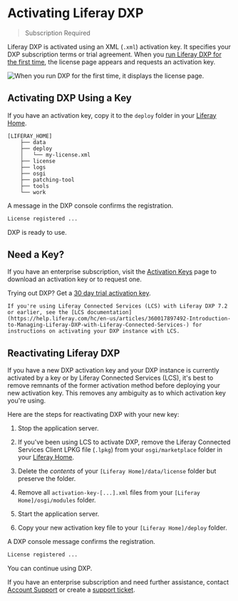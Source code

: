 # Activating Liferay DXP

> Subscription Required

Liferay DXP is activated using an XML (`.xml`) activation key.  It specifies your DXP subscription terms or trial agreement. When you [run Liferay DXP for the first time](../installing-liferay/running-liferay-for-the-first-time.md), the license page appears and requests an activation key.

![When you run DXP for the first time, it displays the license page.](./activating-liferay-dxp/images/01.png)

## Activating DXP Using a Key

If you have an activation key, copy it to the `deploy` folder in your [Liferay Home](../reference/liferay-home.md).

```
[LIFERAY_HOME]
    ├── data
    ├── deploy
    │   └── my-license.xml
    ├── license
    ├── logs
    ├── osgi
    ├── patching-tool
    ├── tools
    └── work
```

A message in the DXP console confirms the registration.

```bash
License registered ...
```

DXP is ready to use.

## Need a Key?

If you have an enterprise subscription, visit the
[Activation Keys](https://customer.liferay.com/activation-key) page to download an activation key or to request one.

Trying out DXP? Get a [30 day trial activation key](https://www.liferay.com/products/dxp/30-day-trial).

```{note}
If you're using Liferay Connected Services (LCS) with Liferay DXP 7.2 or earlier, see the [LCS documentation](https://help.liferay.com/hc/en-us/articles/360017897492-Introduction-to-Managing-Liferay-DXP-with-Liferay-Connected-Services-) for instructions on activating your DXP instance with LCS.
```

## Reactivating Liferay DXP

If you have a new DXP activation key and your DXP instance is currently activated by a key or by Liferay Connected Services (LCS), it's best to remove remnants of the former activation method before deploying your new activation key. This removes any ambiguity as to which activation key you're using.

Here are the steps for reactivating DXP with your new key:

1. Stop the application server.

1. If you've been using LCS to activate DXP, remove the Liferay Connected Services Client LPKG file (`.lpkg`) from your `osgi/marketplace` folder in your [Liferay Home](../reference/liferay-home.md).

1. Delete the _contents_ of your `[Liferay Home]/data/license` folder but preserve the folder.

1. Remove all `activation-key-[...].xml` files from your `[Liferay Home]/osgi/modules` folder.

1. Start the application server.

1. Copy your new activation key file to your `[Liferay Home]/deploy` folder.

A DXP console message confirms the registration.

```bash
License registered ...
```

You can continue using DXP.

If you have an enterprise subscription and need further assistance, contact [Account Support](https://help.liferay.com/hc/en-us/articles/360018414031) or create a [support ticket](https://help.liferay.com/hc/requests/new).
